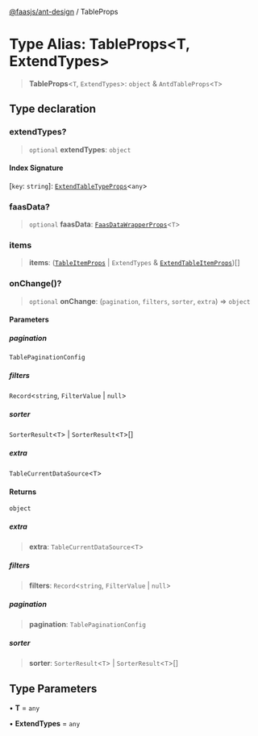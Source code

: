 [@faasjs/ant-design](../README.md) / TableProps

# Type Alias: TableProps\<T, ExtendTypes\>

> **TableProps**\<`T`, `ExtendTypes`\>: `object` & `AntdTableProps`\<`T`\>

## Type declaration

### extendTypes?

> `optional` **extendTypes**: `object`

#### Index Signature

 \[`key`: `string`\]: [`ExtendTableTypeProps`](ExtendTableTypeProps.md)\<`any`\>

### faasData?

> `optional` **faasData**: [`FaasDataWrapperProps`](../interfaces/FaasDataWrapperProps.md)\<`T`\>

### items

> **items**: ([`TableItemProps`](../interfaces/TableItemProps.md) \| `ExtendTypes` & [`ExtendTableItemProps`](ExtendTableItemProps.md))[]

### onChange()?

> `optional` **onChange**: (`pagination`, `filters`, `sorter`, `extra`) => `object`

#### Parameters

##### pagination

`TablePaginationConfig`

##### filters

`Record`\<`string`, `FilterValue` \| `null`\>

##### sorter

`SorterResult`\<`T`\> | `SorterResult`\<`T`\>[]

##### extra

`TableCurrentDataSource`\<`T`\>

#### Returns

`object`

##### extra

> **extra**: `TableCurrentDataSource`\<`T`\>

##### filters

> **filters**: `Record`\<`string`, `FilterValue` \| `null`\>

##### pagination

> **pagination**: `TablePaginationConfig`

##### sorter

> **sorter**: `SorterResult`\<`T`\> \| `SorterResult`\<`T`\>[]

## Type Parameters

• **T** = `any`

• **ExtendTypes** = `any`
